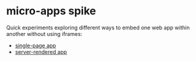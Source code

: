 # micro-apps spike

Quick experiments exploring different ways to embed one web app within another without using iframes:

* [single-page app](./spa/)
* [server-rendered app](./static/)

